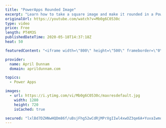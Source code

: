 ```yaml
---
title: "PowerApps Rounded Image"
excerpt: "Learn how to take a square image and make it rounded in a PowerApps Gallery"
originalUrl: https://youtube.com/watch?v=Mb0g6C0530c
type: video
price: Free
length: PT4M3S
publishedDateTime: 2020-05-18T14:37:18Z
heat: 50

featuredContent: "<iframe width=\"800\" height=\"500\" frameborder=\"0\" src=\"https://www.youtube.com/embed/Mb0g6C0530c\" allow=\"accelerometer; autoplay; encrypted-media; gyroscope; picture-in-picture\" allowfullscreen></iframe>"

provider:
  name: April Dunnam
  domain: aprildunnam.com

topics:
  - Power Apps

images:
  - url: https://i.ytimg.com/vi/Mb0g6C0530c/maxresdefault.jpg
    width: 1280
    height: 720
    isCached: true

secured: "lxlBd7DZHNwHQDm86f/uBsjFhg52wCdRjMPrXgIIwl4xwOZ3qe6A+YuvaIwmoFEVCxYAsyzwwjpLugjZfpAL6q5y8WrbbP8iZ8Tu0mmdXEDqUhtANFI/UB8WScCcTqHlOqBwRMiB6YvO+LsjbUce+IREEDwClByqDHgElUffetbz9k85uANj7vFJ9wmon5b5tOMRBTYUp0kZpELT8NfrK4JOqoTjk7J6+jJoBvcX5YxsGhmVt5iGRQOwovtpaYUAS42o3ZEqLQwj650kC7kxU5/ORuLyEgc6rKSN+OjAAFYv79960Izh/hWL0kbZ5BlZv10Hw7jB9n4tt+gYKK3iOvm5t5d4vdI2BG7Z2hAitjuhROQt5qXLY4muX5IW2xqACFS6U2Im6BiFI/gOjDM6BZeCys2vGNtNeC5E3QJPSww=;IUfVAGrAsLjHCJ5O+mwVdw=="
---
```


